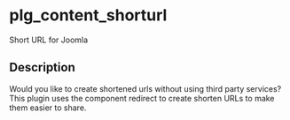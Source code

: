 # plg_content_shorturl #
Short URL for Joomla

## Description ##
Would you like to create shortened urls without using third party services?
This plugin uses the component redirect to create shorten URLs to make them easier to share.

